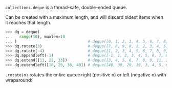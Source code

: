 `collections.deque` is a thread-safe, double-ended queue.

Can be created with a maximum length, and will discard oldest items when it reaches that length.



```python
>>> dq = deque(
...   range(10), maxlen=10
... )                               # deque([0, 1, 2, 3, 4, 5, 6, 7, 8, 9], maxlen=10)
>>> dq.rotate(3)                    # deque([7, 8, 9, 0, 1, 2, 3, 4, 5, 6], maxlen=10)
>>> dq.rotate(-4)                   # deque([1, 2, 3, 4, 5, 6, 7, 8, 9, 0], maxlen=10)
>>> dq.appendleft(-1)               # deque([-1, 1, 2, 3, 4, 5, 6, 7, 8, 9], maxlen=10)
>>> dq.extend([11, 22, 33])         # deque([3, 4, 5, 6, 7, 8, 9, 11, 22, 33], maxlen=10)
>>> dq.extendleft([10, 20, 30, 40]) # deque([40, 30, 20, 10, 3, 4, 5, 6, 7, 8], maxlen=10)
```
`.rotate(n)` rotates the entire queue right (positive n) or left (negative n) with wraparound: